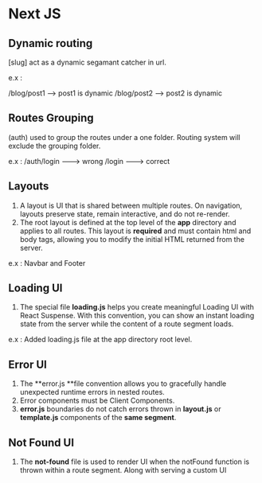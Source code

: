 # Next JS

## Dynamic routing 
[slug] act as a dynamic segamant catcher in url.

e.x :

/blog/post1 --> post1 is dynamic
/blog/post2 --> post2 is dynamic

## Routes Grouping

(auth) used to group the routes under a one folder. Routing system will exclude the grouping folder.

e.x : 
/auth/login ---> wrong 
/login ---> correct

## Layouts
1. A layout is UI that is shared between multiple routes. On navigation, layouts preserve state, remain interactive, and do not re-render.
2. The root layout is defined at the top level of the **app** directory and applies to all routes. This layout is **required** and must contain html and body tags, allowing you to modify the initial HTML returned from the server.

e.x :
Navbar and Footer

## Loading UI
1. The special file **loading.js** helps you create meaningful Loading UI with React Suspense. With this convention, you can show an instant loading state from the server while the content of a route segment loads.

e.x : 
Added loading.js file at the app directory root level.

## Error UI
1. The **error.js **file convention allows you to gracefully handle unexpected runtime errors in nested routes.
2. Error components must be Client Components.
3. **error.js** boundaries do not catch errors thrown in **layout.js** or **template.js** components of the **same segment**. 

## Not Found UI
1. The **not-found** file is used to render UI when the notFound function is thrown within a route segment. Along with serving a custom UI